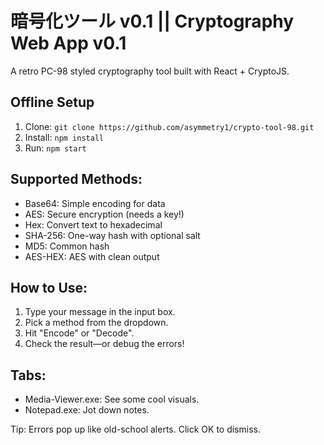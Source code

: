 # 暗号化ツール v0.1 || Cryptography Web App v0.1
A retro PC-98 styled cryptography tool built with React + CryptoJS.

## Offline Setup
1. Clone: `git clone https://github.com/asymmetry1/crypto-tool-98.git`
2. Install: `npm install`
3. Run: `npm start`

## Supported Methods:
- Base64: Simple encoding for data
- AES: Secure encryption (needs a key!)
- Hex: Convert text to hexadecimal
- SHA-256: One-way hash with optional salt
- MD5: Common hash
- AES-HEX: AES with clean output

## How to Use:
1. Type your message in the input box.
2. Pick a method from the dropdown.
3. Hit "Encode" or "Decode".
4. Check the result—or debug the errors!

## Tabs:
- Media-Viewer.exe: See some cool visuals.
- Notepad.exe: Jot down notes.

Tip: Errors pop up like old-school alerts. Click OK to dismiss.
